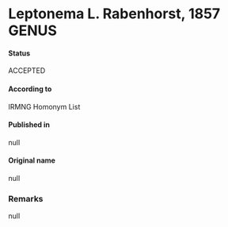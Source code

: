 # Leptonema L. Rabenhorst, 1857 GENUS

#### Status
ACCEPTED

#### According to
IRMNG Homonym List

#### Published in
null

#### Original name
null

### Remarks
null